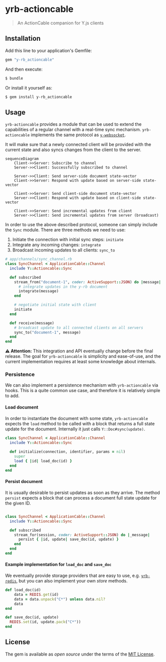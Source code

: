 # yrb-actioncable

> An ActionCable companion for Y.js clients

## Installation

Add this line to your application's Gemfile:

```ruby
gem "y-rb_actioncable"
```

And then execute:

```bash
$ bundle
```

Or install it yourself as:

```bash
$ gem install y-rb_actioncable
```

## Usage

`yrb-actioncable` provides a module that can be used to extend the capabilities
of a regular channel with a real-time sync mechanism. `yrb-actioncable`
implements the same protocol as
[`y-websocket`](https://github.com/yjs/y-websocket/blob/master/bin/utils.js).

It will make sure that a newly connected client will be provided with the
current state and also syncs changes from the client to the server.

```mermaid
sequenceDiagram
    Client->>Server: Subscribe to channel
    Server->>Client: Successfully subscribed to channel
    
    Server->>Client: Send server-side document state-vector
    Client->>Server: Respond with update based on server-side state-vector
    
    Client->>Server: Send client-side document state-vector
    Server->>Client: Respond with update based on client-side state-vector
    
    Client->>Server: Send incremental updates from client
    Server->>Client: Send incremental updates from server (broadcast)
```

In order to use the above described protocol, someone can simply include the
`Sync` module. There are three methods we need to use:

1. Initiate the connection with initial sync steps: `initiate`
1. Integrate any incoming changes: `integrate`
1. Broadcast incoming updates to all clients: `sync_to`

```ruby
# app/channels/sync_channel.rb
class SyncChannel < ApplicationCable::Channel
  include Y::Actioncable::Sync

  def subscribed
    stream_from("document-1", coder: ActiveSupport::JSON) do |message|
      # integrate updates in the y-rb document
      integrate(message)
    end

    # negotiate initial state with client
    initiate
  end

  def receive(message)
    # broadcast update to all connected clients on all servers
    sync_to("document-1", message)
  end
end
```

**⚠️ Attention:** This integration and API eventually change before the final
release. The goal for `yrb-actioncable` is simplicity and ease-of-use, and the
current implementation requires at least some knowledge about internals.

### Persistence

We can also implement a persistence mechanism with `yrb-actioncable` via hooks.
This is a quite common use case, and therefore it is relatively simple to add.

#### Load document

In order to instantiate the document with some state, `yrb-actioncable` expects
the `load` method to be called with a block that returns a full state update for
the document. Internally it just calls `Y::Doc#sync(update)`.

```ruby
class SyncChannel < ApplicationCable::Channel
  include Y::Actioncable::Sync
  
  def initialize(connection, identifier, params = nil)
    super
    load { |id| load_doc(id) }
  end
end
```

#### Persist document

It is usually desirable to persist updates as soon as they arrive. The method
`persist` expects a block that can process a document full state update for the
given ID.

```ruby

class SyncChannel < ApplicationCable::Channel
  include Y::Actioncable::Sync

  def subscribed
    stream_for(session, coder: ActiveSupport::JSON) do |_message|
      persist { |id, update| save_doc(id, update) }
    end
  end
end
```

#### Example implementation for `load_doc` and `save_doc`

We eventually provide storage providers that are easy to use, e.g.
[`yrb-redis`](https://github.com/y-crdt/yrb-redis), but you can also implement
your own _store_ methods.

```ruby
def load_doc(id)
    data = REDIS.get(id)
    data = data.unpack("C*") unless data.nil?
    data
end

def save_doc(id, update)
  REDIS.set(id, update.pack("C*"))
end
```

## License

The gem is available as *open source* under the terms of the
[MIT License](https://opensource.org/licenses/MIT).
